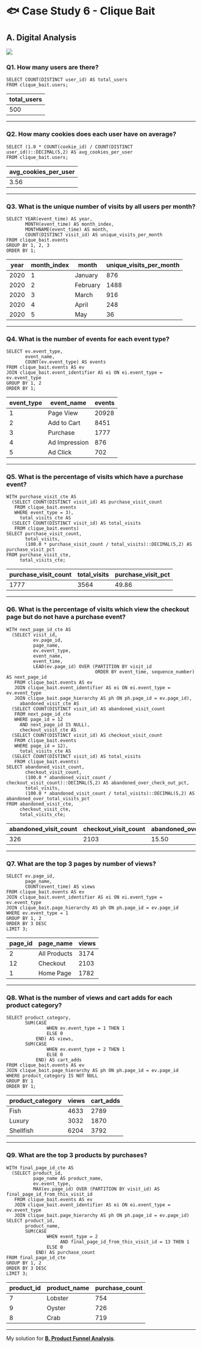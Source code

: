 # :fish: Case Study 6 - Clique Bait

## A. Digital Analysis

<picture>
  <img src="https://img.shields.io/badge/postgresql-4169e1?style=for-the-badge&logo=postgresql&logoColor=white">
</picture>

### Q1. How many users are there?
```pgsql
SELECT COUNT(DISTINCT user_id) AS total_users
FROM clique_bait.users;
```
| total_users |
|-------------|
| 500         |

---
### Q2. How many cookies does each user have on average?
```pgsql
SELECT (1.0 * COUNT(cookie_id) / COUNT(DISTINCT user_id))::DECIMAL(5,2) AS avg_cookies_per_user
FROM clique_bait.users;
```
| avg_cookies_per_user |
|----------------------|
| 3.56                 |

---
### Q3. What is the unique number of visits by all users per month?
```pgsql
SELECT YEAR(event_time) AS year,
       MONTH(event_time) AS month_index,
       MONTHNAME(event_time) AS month,
       COUNT(DISTINCT visit_id) AS unique_visits_per_month
FROM clique_bait.events
GROUP BY 1, 2, 3
ORDER BY 1;
```
| year | month_index | month    | unique_visits_per_month |
|------|-------------|----------|-------------------------|
| 2020 | 1           | January  | 876                     |
| 2020 | 2           | February | 1488                    |
| 2020 | 3           | March    | 916                     |
| 2020 | 4           | April    | 248                     |
| 2020 | 5           | May      | 36                      |

---
### Q4. What is the number of events for each event type?
```pgsql
SELECT ev.event_type,
       event_name,
       COUNT(ev.event_type) AS events
FROM clique_bait.events AS ev
JOIN clique_bait.event_identifier AS ei ON ei.event_type = ev.event_type
GROUP BY 1, 2
ORDER BY 1;
```
| event_type | event_name    | events |
|------------|---------------|--------|
| 1          | Page View     | 20928  |
| 2          | Add to Cart   | 8451   |
| 3          | Purchase      | 1777   |
| 4          | Ad Impression | 876    |
| 5          | Ad Click      | 702    |

---
### Q5. What is the percentage of visits which have a purchase event?
```pgsql
WITH purchase_visit_cte AS
  (SELECT COUNT(DISTINCT visit_id) AS purchase_visit_count
   FROM clique_bait.events
   WHERE event_type = 3),
     total_visits_cte AS
  (SELECT COUNT(DISTINCT visit_id) AS total_visits
   FROM clique_bait.events)
SELECT purchase_visit_count,
       total_visits,
       (100.0 * purchase_visit_count / total_visits)::DECIMAL(5,2) AS purchase_visit_pct
FROM purchase_visit_cte,
     total_visits_cte;
```
| purchase_visit_count | total_visits | purchase_visit_pct |
|----------------------|--------------|--------------------|
| 1777                 | 3564         | 49.86              |

---
### Q6. What is the percentage of visits which view the checkout page but do not have a purchase event?
```pgsql
WITH next_page_id_cte AS
  (SELECT visit_id,
          ev.page_id,
          page_name,
          ev.event_type,
          event_name,
          event_time,
          LEAD(ev.page_id) OVER (PARTITION BY visit_id
                                 ORDER BY event_time, sequence_number) AS next_page_id
   FROM clique_bait.events AS ev
   JOIN clique_bait.event_identifier AS ei ON ei.event_type = ev.event_type
   JOIN clique_bait.page_hierarchy AS ph ON ph.page_id = ev.page_id),
     abandoned_visit_cte AS
  (SELECT COUNT(DISTINCT visit_id) AS abandoned_visit_count
   FROM next_page_id_cte
   WHERE page_id = 12
     AND next_page_id IS NULL),
     checkout_visit_cte AS
  (SELECT COUNT(DISTINCT visit_id) AS checkout_visit_count
   FROM clique_bait.events
   WHERE page_id = 12),
     total_visits_cte AS
  (SELECT COUNT(DISTINCT visit_id) AS total_visits
   FROM clique_bait.events)
SELECT abandoned_visit_count,
       checkout_visit_count,
       (100.0 * abandoned_visit_count / checkout_visit_count)::DECIMAL(5,2) AS abandoned_over_check_out_pct,
       total_visits,
       (100.0 * abandoned_visit_count / total_visits)::DECIMAL(5,2) AS abandoned_over_total_visits_pct
FROM abandoned_visit_cte,
     checkout_visit_cte,
     total_visits_cte;
```
| abandoned_visit_count | checkout_visit_count | abandoned_over_check_out_pct | total_visits | abandoned_over_total_visits_pct |
|-----------------------|----------------------|------------------------------|--------------|---------------------------------|
| 326                   | 2103                 | 15.50                        | 3564         | 9.15                            |

---
### Q7. What are the top 3 pages by number of views?
```pgsql
SELECT ev.page_id,
       page_name,
       COUNT(event_time) AS views
FROM clique_bait.events AS ev
JOIN clique_bait.event_identifier AS ei ON ei.event_type = ev.event_type
JOIN clique_bait.page_hierarchy AS ph ON ph.page_id = ev.page_id
WHERE ev.event_type = 1
GROUP BY 1, 2
ORDER BY 3 DESC
LIMIT 3;
```
| page_id | page_name    | views |
|---------|--------------|-------|
| 2       | All Products | 3174  |
| 12      | Checkout     | 2103  |
| 1       | Home Page    | 1782  |

---
### Q8. What is the number of views and cart adds for each product category?
```pgsql
SELECT product_category,
       SUM(CASE
               WHEN ev.event_type = 1 THEN 1
               ELSE 0
           END) AS views,
       SUM(CASE
               WHEN ev.event_type = 2 THEN 1
               ELSE 0
           END) AS cart_adds
FROM clique_bait.events AS ev
JOIN clique_bait.page_hierarchy AS ph ON ph.page_id = ev.page_id
WHERE product_category IS NOT NULL
GROUP BY 1
ORDER BY 1;
```
| product_category | views | cart_adds |
|------------------|-------|-----------|
| Fish             | 4633  | 2789      |
| Luxury           | 3032  | 1870      |
| Shellfish        | 6204  | 3792      |

---
### Q9. What are the top 3 products by purchases?
```pgsql
WITH final_page_id_cte AS
  (SELECT product_id,
          page_name AS product_name,
          ev.event_type,
          MAX(ev.page_id) OVER (PARTITION BY visit_id) AS final_page_id_from_this_visit_id
   FROM clique_bait.events AS ev
   JOIN clique_bait.event_identifier AS ei ON ei.event_type = ev.event_type
   JOIN clique_bait.page_hierarchy AS ph ON ph.page_id = ev.page_id)
SELECT product_id,
       product_name,
       SUM(CASE
               WHEN event_type = 2
                    AND final_page_id_from_this_visit_id = 13 THEN 1
               ELSE 0
           END) AS purchase_count
FROM final_page_id_cte
GROUP BY 1, 2
ORDER BY 3 DESC
LIMIT 3;
```
| product_id | product_name | purchase_count |
|------------|--------------|----------------|
| 7          | Lobster      | 754            |
| 9          | Oyster       | 726            |
| 8          | Crab         | 719            |

---
My solution for **[B. Product Funnel Analysis](B.%20Product%20Funnel%20Analysis.md)**.
